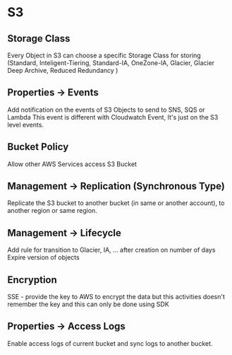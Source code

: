 # S3

## Storage Class

Every Object in S3 can choose a specific Storage Class for storing (Standard, Inteligent-Tiering, Standard-IA, OneZone-IA, Glacier, Glacier Deep Archive, Reduced Redundancy )

## Properties -> Events

Add notification on the events of S3 Objects to send to SNS, SQS or Lambda
This event is different with Cloudwatch Event, It's just on the S3 level events.

## Bucket Policy

Allow other AWS Services access S3 Bucket

## Management -> Replication (Synchronous Type)

Replicate the S3 bucket to another bucket (in same or another account), to another region or same region.

## Management -> Lifecycle

Add rule for transition to Glacier, IA, ... after creation on number of days
Expire version of objects

## Encryption

SSE - provide the key to AWS to encrypt the data but this activities doesn't remember the key and this can only be done using SDK

## Properties -> Access Logs

Enable access logs of current bucket and sync logs to another bucket.
